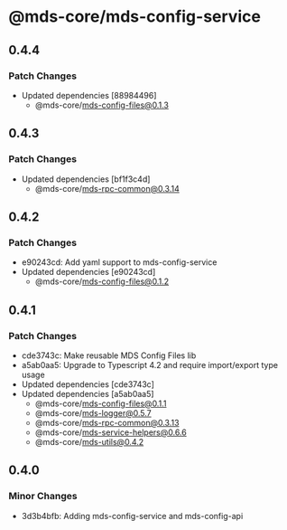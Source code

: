 # @mds-core/mds-config-service

## 0.4.4

### Patch Changes

- Updated dependencies [88984496]
  - @mds-core/mds-config-files@0.1.3

## 0.4.3

### Patch Changes

- Updated dependencies [bf1f3c4d]
  - @mds-core/mds-rpc-common@0.3.14

## 0.4.2

### Patch Changes

- e90243cd: Add yaml support to mds-config-service
- Updated dependencies [e90243cd]
  - @mds-core/mds-config-files@0.1.2

## 0.4.1

### Patch Changes

- cde3743c: Make reusable MDS Config Files lib
- a5ab0aa5: Upgrade to Typescript 4.2 and require import/export type usage
- Updated dependencies [cde3743c]
- Updated dependencies [a5ab0aa5]
  - @mds-core/mds-config-files@0.1.1
  - @mds-core/mds-logger@0.5.7
  - @mds-core/mds-rpc-common@0.3.13
  - @mds-core/mds-service-helpers@0.6.6
  - @mds-core/mds-utils@0.4.2

## 0.4.0

### Minor Changes

- 3d3b4bfb: Adding mds-config-service and mds-config-api
